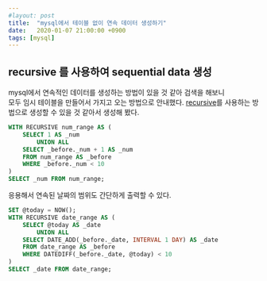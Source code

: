 ```yaml
---
#layout: post
title:  "mysql에서 테이블 없이 연속 데이터 생성하기"
date:   2020-01-07 21:00:00 +0900
tags: [mysql]
---
```


## recursive 를 사용하여 sequential data 생성

mysql에서 연속적인 데이터를 생성하는 방법이 있을 것 같아 검색을 해보니  
모두 임시 테이블을 만들어서 가지고 오는 방법으로 안내했다.
[recursive](https://naheenosaur.github.io/mysql%EC%97%90%EC%84%9C-%EA%B3%84%EC%B8%B5%ED%98%95-%EA%B5%AC%EC%A1%B0-%EC%9E%AC%EA%B7%80%EC%8B%9D-%EC%B6%9C%EB%A0%A5])를 사용하는 방법으로 생성할 수 있을 것 같아서 생성해 봤다.
 
```sql
WITH RECURSIVE num_range AS ( 
	SELECT 1 AS _num
		UNION ALL 	
	SELECT _before._num + 1 AS _num
	FROM num_range AS _before
	WHERE _before._num < 10
) 
SELECT _num FROM num_range; 
```

응용해서 연속된 날짜의 범위도 간단하게 출력할 수 있다.
```sql
SET @today = NOW();
WITH RECURSIVE date_range AS ( 
	SELECT @today AS _date
		UNION ALL 	
	SELECT DATE_ADD(_before._date, INTERVAL 1 DAY) AS _date
	FROM date_range AS _before
	WHERE DATEDIFF(_before._date, @today) < 10
) 
SELECT _date FROM date_range; 
```